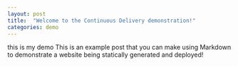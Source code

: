 ```yaml
---
layout: post
title:  "Welcome to the Continuous Delivery demonstration!"
categories: demo
---
```


this is my demo
This is an example post that you can make using Markdown to demonstrate a website being statically generated and deployed!
